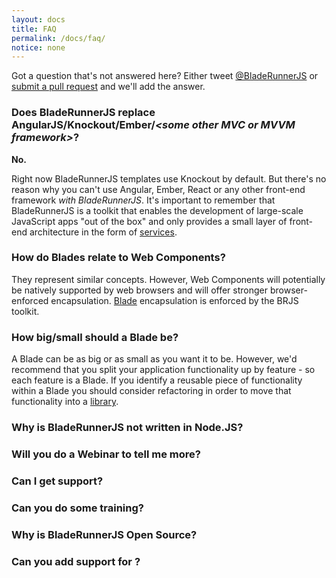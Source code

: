 ```yaml
---
layout: docs
title: FAQ
permalink: /docs/faq/
notice: none
---
```


<div class="alert alert-warning">
    <p>
        Got a question that's not answered here? Either tweet <a href="//twitter.com/bladerunnerjs">@BladeRunnerJS</a> or <a href="//github.com/BladeRunnerJS/brjs-site">submit a pull request</a> and we'll add the answer.
    </p>
</div>

### Does BladeRunnerJS replace AngularJS/Knockout/Ember/*\<some other MVC or MVVM framework\>*?

**No.**

Right now BladeRunnerJS templates use Knockout by default. But there's no reason why you can't use Angular, Ember, React or any other front-end framework *with BladeRunnerJS*. It's important to remember that BladeRunnerJS is a toolkit that enables the development of large-scale JavaScript apps "out of the box" and only provides a small layer of front-end architecture in the form of [services](/docs/concepts/service_registry).

### How do Blades relate to Web Components?

They represent similar concepts. However, Web Components will potentially be natively supported by web browsers and will offer stronger browser-enforced encapsulation. [Blade](/docs/concepts/blades/) encapsulation is enforced by the BRJS toolkit.

### How big/small should a Blade be?

A Blade can be as big or as small as you want it to be. However, we'd recommend that you split your application functionality up by feature - so each feature is a Blade. If you identify a reusable piece of functionality within a Blade you should consider refactoring in order to move that functionality into a [library](/docs/concepts/libraries/).

### Why is BladeRunnerJS not written in Node.JS?

### Will you do a Webinar to tell me more?

### Can I get support?

### Can you do some training?

### Why is BladeRunnerJS Open Source?

### Can you add support for *<insert-cool-new-feature>*?
